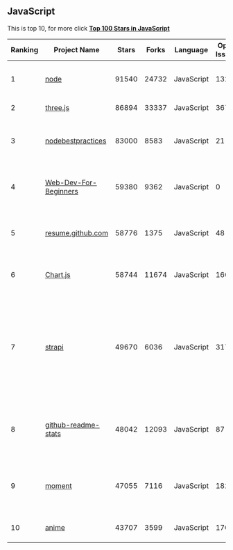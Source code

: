 ## JavaScript

This is top 10, for more click **[Top 100 Stars in JavaScript](Top100/JavaScript.md)**

| Ranking | Project Name | Stars | Forks | Language | Open Issues | Description | Last Commit |
| ------- | ------------ | ----- | ----- | -------- | ----------- | ----------- | ----------- |
| 1 | [node](https://github.com/nodejs/node) | 91540 | 24732 | JavaScript | 1324 | Node.js JavaScript runtime :sparkles::turtle::rocket::sparkles: | 2022-11-17T00:29:16Z |
| 2 | [three.js](https://github.com/mrdoob/three.js) | 86894 | 33337 | JavaScript | 367 | JavaScript 3D Library. | 2022-11-17T00:12:19Z |
| 3 | [nodebestpractices](https://github.com/goldbergyoni/nodebestpractices) | 83000 | 8583 | JavaScript | 21 | :white_check_mark:  The Node.js best practices list (November 2022) | 2022-11-12T17:01:52Z |
| 4 | [Web-Dev-For-Beginners](https://github.com/microsoft/Web-Dev-For-Beginners) | 59380 | 9362 | JavaScript | 0 | 24 Lessons, 12 Weeks, Get Started as a Web Developer | 2022-11-15T15:15:37Z |
| 5 | [resume.github.com](https://github.com/resume/resume.github.com) | 58776 | 1375 | JavaScript | 48 | Resumes generated using the GitHub informations | 2022-10-16T23:25:27Z |
| 6 | [Chart.js](https://github.com/chartjs/Chart.js) | 58744 | 11674 | JavaScript | 160 | Simple HTML5 Charts using the <canvas> tag | 2022-11-16T22:15:30Z |
| 7 | [strapi](https://github.com/strapi/strapi) | 49670 | 6036 | JavaScript | 317 | 🚀 Strapi is the leading open-source headless CMS. It’s 100% JavaScript, fully customizable and developer-first. | 2022-11-16T23:56:07Z |
| 8 | [github-readme-stats](https://github.com/anuraghazra/github-readme-stats) | 48042 | 12093 | JavaScript | 87 | :zap: Dynamically generated stats for your github readmes | 2022-11-14T09:38:15Z |
| 9 | [moment](https://github.com/moment/moment) | 47055 | 7116 | JavaScript | 182 | Parse, validate, manipulate, and display dates in javascript. | 2022-11-15T18:49:14Z |
| 10 | [anime](https://github.com/juliangarnier/anime) | 43707 | 3599 | JavaScript | 170 | JavaScript animation engine | 2022-10-04T14:47:22Z |
